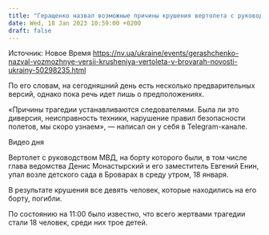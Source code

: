 ```yaml
---
title: "Геращенко назвал возможные причины крушения вертолета с руководством МВД в Броварах"
date: Wed, 18 Jan 2023 10:59:00 +0200
draft: false
---
```

Источник: Новое Время https://nv.ua/ukraine/events/gerashchenko-nazval-vozmozhnye-versii-krusheniya-vertoleta-v-brovarah-novosti-ukrainy-50298235.html


 По его словам, на сегодняшний день есть несколько предварительных версий, однако пока речь идет лишь о предположениях.

«Причины трагедии устанавливаются следователями. Была ли это диверсия, неисправность техники, нарушение правил безопасности полетов, мы скоро узнаем», — написал он у себя в Telegram-канале.

  Видео дня   

Вертолет с руководством МВД, на борту которого были, в том числе глава ведомства Денис Монастырский и его заместитель Евгений Енин, упал возле детского сада в Броварах в среду утром, 18 января.

В результате крушения все девять человек, которые находились на его борту, погибли.

По состоянию на 11:00 было известно, что всего жертвами трагедии стали 18 человек, среди них трое детей.
